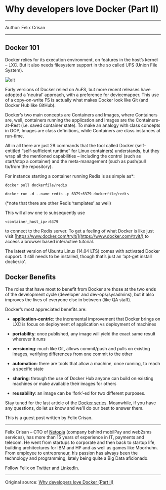 # Why developers love Docker (Part II)

---

Author: Felix Crisan

---

## Docker 101

Docker relies for its execution environment, on features in the host’s kernel – LXC. But it also needs filesystem support in the so called UFS (Union File System).

![alt](http://resource.docker.cn/docker-filesystems-multilayer-update.png)

Early versions of Docker relied on AuFS, but more recent releases have adopted a ‘neutral’ approach, with a preference for devicemapper. This use of a copy-on-write FS is actually what makes Docker look like Git (and Docker Hub like GitHub).

Docker’s two main concepts are Containers and Images, where Containers are, well, containers running the application and Images are the Containers-at-Rest (i.e. saved container state). To make an analogy with class concepts in OOP, Images are class definitions, while Containers are class instances at run-time.

All in all there are just 28 commands that the tool called Docker (self-entitled “self-sufficient runtime” for Linux containers) understands, but they wrap all the mentioned capabilities – including the control (such as start/stop a container) and the meta-management (such as push/pull to/from the repository).

For instance starting a container running Redis is as simple as*:

```
docker pull dockerfile/redis

docker run -d --name redis -p 6379:6379 dockerfile/redis 
```

(*note that there are other Redis ‘templates’ as well)

This will allow one to subsequently use

```
<container_host_ip>:6379
```

to connect to the Redis server. To get a feeling of what Docker is like just visit [https://www.docker.com/tryit/](https://www.docker.com/tryit/) to access a browser based interactive tutorial.

The latest version of Ubuntu Linux (14.04 LTS) comes with activated Docker support. It still needs to be installed, though that’s just an ‘apt-get install docker.io’.

## Docker Benefits

The roles that have most to benefit from Docker are those at the two ends of the development cycle (developer and dev-ops/sysadmins), but it also improves the lives of everyone else in between (like QA staff).

Docker’s most appreciated benefits are:

- **application-centric**: the incremental improvement that Docker brings on LXC is focus on deployment of application vs deployment of machines

- **portability**: once published, any image will yield the exact same result wherever it runs

- **versioning**: much like Git, allows commit/push and pulls on existing images, verifying differences from one commit to the other

- **automation**: there are tools that allow a machine, once running, to reach a specific state

- **sharing**: through the use of Docker Hub anyone can build on existing machines or make available their images for others

- **reusability**: an image can be ‘fork’-ed for two different purposes.

Stay tuned for the last article of the [Docker series](http://blog.bigstep.com/tag/docker/).  Meanwhile, if you have any questions, do let us know and we’ll do our best to answer them.

This is a guest post written by Felix Crisan.

---

Felix Crisan – CTO of [Netopia](https://www.mobilpay.ro/public/en) (company behind mobilPay and web2sms services), has more than 15 years of experience in IT, payments and telecom. He went from startups to corporate and then back to startup life, building architectures for IBM and HP and as well as games like Moorhuhn. From employee to entrepreneur, his passion has always been the technology and programming, lately being quite a Big Data aficionado.

Follow Felix on [Twitter](https://twitter.com/fixone) and [LinkedIn](https://www.linkedin.com/in/fixone).

---

Original source: [Why developers love Docker (Part II)](http://blog.bigstep.com/big-data-performance/developers-love-docker/)

